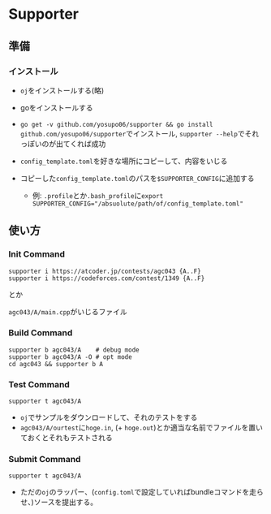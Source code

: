 # Supporter

## 準備

### インストール

- `oj`をインストールする(略)
- goをインストールする
- `go get -v github.com/yosupo06/supporter && go install github.com/yosupo06/supporter`でインストール, `supporter --help`でそれっぽいのが出てくれば成功

- `config_template.toml`を好きな場所にコピーして、内容をいじる
- コピーした`config_template.toml`のパスを`$SUPPORTER_CONFIG`に追加する
  - 例: `.profile`とか`.bash_profile`に`export SUPPORTER_CONFIG="/absuolute/path/of/config_template.toml"`



## 使い方

### Init Command

```
supporter i https://atcoder.jp/contests/agc043 {A..F}
supporter i https://codeforces.com/contest/1349 {A..F}
```

とか

`agc043/A/main.cpp`がいじるファイル

### Build Command

```
supporter b agc043/A    # debug mode
supporter b agc043/A -O # opt mode
cd agc043 && supporter b A
```

### Test Command

```
supporter t agc043/A
```

- `oj`でサンプルをダウンロードして、それのテストをする
- `agc043/A/ourtest`に`hoge.in`, (+ `hoge.out`)とか適当な名前でファイルを置いておくとそれもテストされる

### Submit Command

```
supporter t agc043/A
```

- ただの`oj`のラッパー、(`config.toml`で設定していればbundleコマンドを走らせ、)ソースを提出する。
